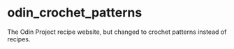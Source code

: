 # odin_crochet_patterns

The Odin Project recipe website, but changed to crochet patterns instead of recipes. 